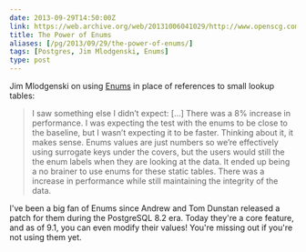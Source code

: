 ```yaml
--- 
date: 2013-09-29T14:50:00Z
link: https://web.archive.org/web/20131006041029/http://www.openscg.com/2013/09/the-power-of-enums/
title: The Power of Enums
aliases: [/pg/2013/09/29/the-power-of-enums/]
tags: [Postgres, Jim Mlodgenski, Enums]
type: post
---
```


Jim Mlodgenski on using [Enums] in place of references to small lookup tables:

> I saw something else I didn’t expect: […] There was a 8% increase
> in performance. I was expecting the test with the enums to be close
> to the baseline, but I wasn’t expecting it to be faster. Thinking
> about it, it makes sense. Enums values are just numbers so we’re
> effectively using surrogate keys under the covers, but the users would
> still the the enum labels when they are looking at the data. It ended
> up being a no brainer to use enums for these static tables. There was
> a increase in performance while still maintaining the integrity of the
> data.

I've been a big fan of Enums since Andrew and Tom Dunstan released a patch for
them during the PostgreSQL 8.2 era. Today they're a core feature, and as of
9.1, you can even modify their values! You're missing out if you're not using
them yet.

  [Enums]: https://www.postgresql.org/docs/9.3/static/datatype-enum.html
